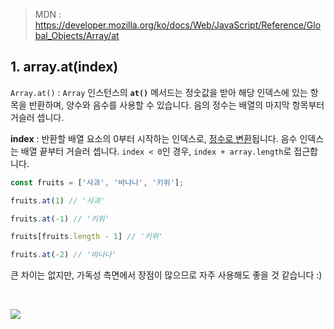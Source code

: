 
> MDN : https://developer.mozilla.org/ko/docs/Web/JavaScript/Reference/Global_Objects/Array/at

## 1. array.at(index)

`Array.at()` : `Array` 인스턴스의 **`at()`** 메서드는 정숫값을 받아 해당 인덱스에 있는 항목을 반환하며, 양수와 음수를 사용할 수 있습니다. 음의 정수는 배열의 마지막 항목부터 거슬러 셉니다.

**index** : 반환할 배열 요소의 0부터 시작하는 인덱스로, [정수로 변환](https://developer.mozilla.org/ko/docs/Web/JavaScript/Reference/Global_Objects/Number#%EC%A0%95%EC%88%98_%EB%B3%80%ED%99%98)됩니다. 음수 인덱스는 배열 끝부터 거슬러 셉니다. `index < 0`인 경우, `index + array.length`로 접근합니다.

```typescript
const fruits = ['사과', '바나나', '키위'];

fruits.at(1) // '사과'

fruits.at(-1) // '키위'

fruits[fruits.length - 1] // '키위'

fruits.at(-2) // '바나나'
```

큰 차이는 없지만, 가독성 측면에서 장점이 많으므로 자주 사용해도 좋을 것 같습니다 :)

<br />

![](https://i.imgur.com/fo6uwvO.png)
